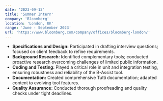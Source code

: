 ```yaml
---
date: '2023-09-13'
title: 'Summer Intern'
company: 'Bloomberg'
location: 'London, UK'
range: 'June - September 2023'
url: 'https://www.bloomberg.com/company/offices/bloomberg-london/'
---
```


- <strong>Specifications and Design:</strong> Participated in drafting interview questions; focused on client feedback to refine requirements.
- <strong>Background Research:</strong> Identified complementary tools; conducted proactive research overcoming challenges of limited public information.
- <strong>Coding and Testing:</strong> Played a critical role in unit and integration testing, ensuring robustness and reliability of the B-Assist tool.
- <strong>Documentation:</strong> Created comprehensive Tutti documentation; adapted content to evolving tool features.
- <strong>Quality Assurance:</strong> Conducted thorough proofreading and quality checks under tight deadlines.

